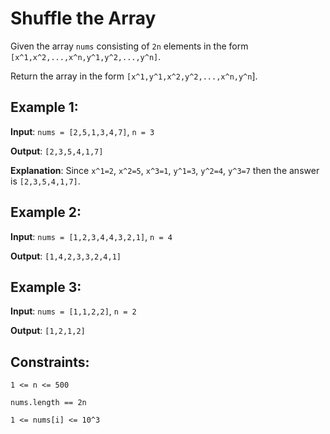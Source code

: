 # Shuffle the Array

Given the array `nums` consisting of `2n` elements in the form `[x^1,x^2,...,x^n,y^1,y^2,...,y^n]`.

Return the array in the form `[x^1,y^1,x^2,y^2,...,x^n,y^n`].

## Example 1:

**Input**: `nums = [2,5,1,3,4,7]`, `n = 3`

**Output**: `[2,3,5,4,1,7]` 

**Explanation**: Since `x^1=2`, `x^2=5`, `x^3=1`, `y^1=3`, `y^2=4`, `y^3=7` then the answer is `[2,3,5,4,1,7]`.

## Example 2:

**Input**: `nums = [1,2,3,4,4,3,2,1]`, `n = 4`

**Output**: `[1,4,2,3,3,2,4,1]`

## Example 3:

**Input**: `nums = [1,1,2,2]`, `n = 2`

**Output**: `[1,2,1,2]`

## Constraints:

`1 <= n <= 500`

`nums.length == 2n`

`1 <= nums[i] <= 10^3`